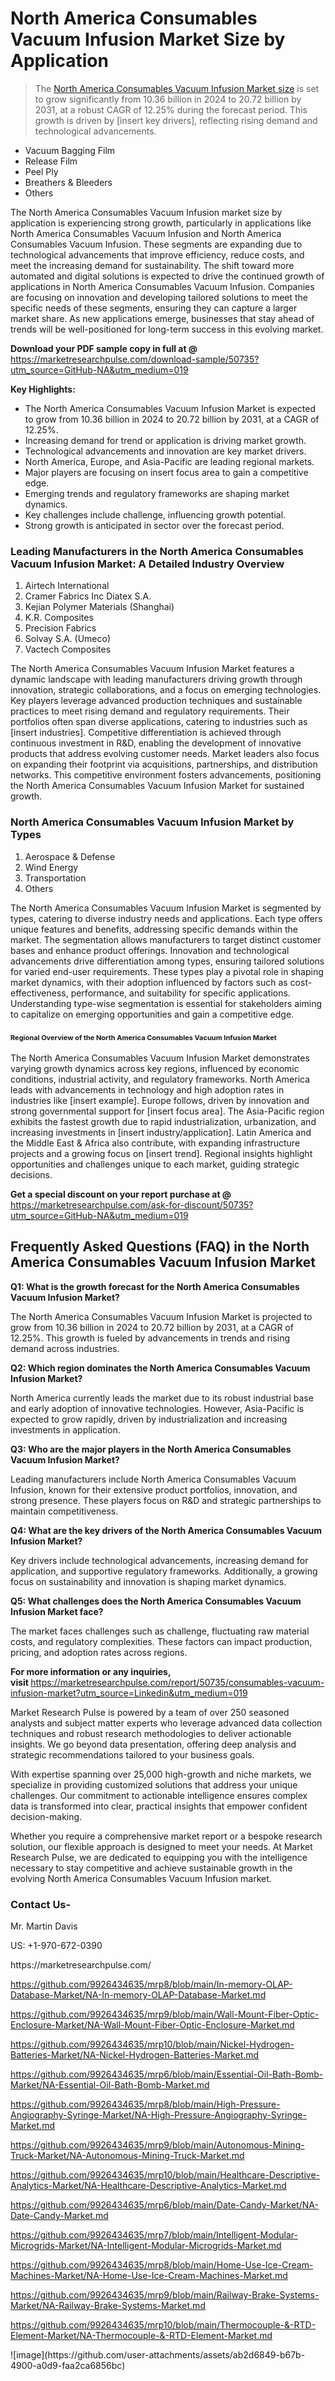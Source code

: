 <h1>North America Consumables Vacuum Infusion Market&nbsp;Size by Application</h1><blockquote><p>The <a href="https://marketresearchpulse.com/download-sample/50735?utm_source=GitHub-NA&amp;utm_medium=019">North America Consumables Vacuum Infusion Market size</a> is set to grow significantly from 10.36 billion in 2024 to 20.72 billion by 2031, at a robust CAGR of 12.25% during the forecast period. This growth is driven by [insert key drivers], reflecting rising demand and technological advancements.</p></blockquote><ul><li>Vacuum Bagging Film<li> Release Film<li> Peel Ply<li> Breathers & Bleeders<li> Others</li></ul><p>The North America Consumables Vacuum Infusion market size by application is experiencing strong growth, particularly in applications like North America Consumables Vacuum Infusion and North America Consumables Vacuum Infusion. These segments are expanding due to technological advancements that improve efficiency, reduce costs, and meet the increasing demand for sustainability. The shift toward more automated and digital solutions is expected to drive the continued growth of applications in North America Consumables Vacuum Infusion. Companies are focusing on innovation and developing tailored solutions to meet the specific needs of these segments, ensuring they can capture a larger market share. As new applications emerge, businesses that stay ahead of trends will be well-positioned for long-term success in this evolving market.</p><p><strong>Download your PDF sample copy in full at @ </strong><a href="https://marketresearchpulse.com/download-sample/50735?utm_source=GitHub-NA&amp;utm_medium=019">https://marketresearchpulse.com/download-sample/50735?utm_source=GitHub-NA&amp;utm_medium=019</a></p><p><strong>Key Highlights: </strong></p><ul><li>The North America Consumables Vacuum Infusion Market is expected to grow from 10.36 billion in 2024 to 20.72 billion by 2031, at a CAGR of 12.25%.</li><li>Increasing demand for trend or application is driving market growth.</li><li>Technological advancements and innovation are key market drivers.</li><li>North America, Europe, and Asia-Pacific are leading regional markets.</li><li>Major players are focusing on insert focus area to gain a competitive edge.</li><li>Emerging trends and regulatory frameworks are shaping market dynamics.</li><li>Key challenges include challenge, influencing growth potential.</li><li>Strong growth is anticipated in sector over the forecast period.</li></ul><h3>Leading Manufacturers in the North America Consumables Vacuum Infusion Market: A Detailed Industry Overview</h3><ol><li>Airtech International</li><li>Cramer Fabrics Inc Diatex S.A.</li><li>Kejian Polymer Materials (Shanghai)</li><li>K.R. Composites</li><li>Precision Fabrics</li><li>Solvay S.A. (Umeco)</li><li>Vactech Composites</li></ol><div class="flex max-w-full flex-col flex-grow"><div class="min-h-8 text-message flex w-full flex-col items-end gap-2 whitespace-normal break-words [.text-message+&amp;]:mt-5" dir="auto" data-message-author-role="assistant" data-message-id="fd8432e4-4910-450d-b182-61b7bfb0a01f" data-message-model-slug="gpt-4o"><div class="flex w-full flex-col gap-1 empty:hidden first:pt-[3px]"><div class="markdown prose w-full break-words dark:prose-invert light"><p>The North America Consumables Vacuum Infusion Market features a dynamic landscape with leading manufacturers driving growth through innovation, strategic collaborations, and a focus on emerging technologies. Key players leverage advanced production techniques and sustainable practices to meet rising demand and regulatory requirements. Their portfolios often span diverse applications, catering to industries such as [insert industries]. Competitive differentiation is achieved through continuous investment in R&amp;D, enabling the development of innovative products that address evolving customer needs. Market leaders also focus on expanding their footprint via acquisitions, partnerships, and distribution networks. This competitive environment fosters advancements, positioning the North America Consumables Vacuum Infusion Market for sustained growth.</p></div></div></div></div><h3>North America Consumables Vacuum Infusion Market by Types</h3><ol><li>Aerospace & Defense<li> Wind Energy<li> Transportation<li> Others</li></ol><div class="flex max-w-full flex-col flex-grow"><div class="min-h-8 text-message flex w-full flex-col items-end gap-2 whitespace-normal break-words [.text-message+&amp;]:mt-5" dir="auto" data-message-author-role="assistant" data-message-id="084470be-0bb7-4664-bddf-5156b4f41249" data-message-model-slug="gpt-4o-mini"><div class="flex w-full flex-col gap-1 empty:hidden first:pt-[3px]"><div class="markdown prose w-full break-words dark:prose-invert light"><p>The North America Consumables Vacuum Infusion Market is segmented by types, catering to diverse industry needs and applications. Each type offers unique features and benefits, addressing specific demands within the market. The segmentation allows manufacturers to target distinct customer bases and enhance product offerings. Innovation and technological advancements drive differentiation among types, ensuring tailored solutions for varied end-user requirements. These types play a pivotal role in shaping market dynamics, with their adoption influenced by factors such as cost-effectiveness, performance, and suitability for specific applications. Understanding type-wise segmentation is essential for stakeholders aiming to capitalize on emerging opportunities and gain a competitive edge.</p></div></div></div></div><h3><span style="font-size: 11px;">Regional Overview of the North America Consumables Vacuum Infusion Market</span></h3><div class="flex max-w-full flex-col flex-grow"><div class="min-h-8 text-message flex w-full flex-col items-end gap-2 whitespace-normal break-words [.text-message+&amp;]:mt-5" dir="auto" data-message-author-role="assistant" data-message-id="e9038762-ce64-4e30-91c9-9bd413514231" data-message-model-slug="gpt-4o-mini"><div class="flex w-full flex-col gap-1 empty:hidden first:pt-[3px]"><div class="markdown prose w-full break-words dark:prose-invert light"><p>The North America Consumables Vacuum Infusion Market demonstrates varying growth dynamics across key regions, influenced by economic conditions, industrial activity, and regulatory frameworks. North America leads with advancements in technology and high adoption rates in industries like [insert example]. Europe follows, driven by innovation and strong governmental support for [insert focus area]. The Asia-Pacific region exhibits the fastest growth due to rapid industrialization, urbanization, and increasing investments in [insert industry/application]. Latin America and the Middle East &amp; Africa also contribute, with expanding infrastructure projects and a growing focus on [insert trend]. Regional insights highlight opportunities and challenges unique to each market, guiding strategic decisions.</p></div></div></div></div><p><strong>Get a special discount on your report purchase at @ </strong><a href="https://marketresearchpulse.com/ask-for-discount/50735?utm_source=GitHub-NA&amp;utm_medium=019">https://marketresearchpulse.com/ask-for-discount/50735?utm_source=GitHub-NA&amp;utm_medium=019</a></p><h2>Frequently Asked Questions (FAQ) in the North America Consumables Vacuum Infusion Market</h2><p><strong>Q1: What is the growth forecast for the North America Consumables Vacuum Infusion Market?</strong></p><p>The North America Consumables Vacuum Infusion Market is projected to grow from 10.36 billion in 2024 to 20.72 billion by 2031, at a CAGR of 12.25%. This growth is fueled by advancements in trends and rising demand across industries.</p><p><strong>Q2: Which region dominates the North America Consumables Vacuum Infusion Market?</strong></p><p>North America currently leads the market due to its robust industrial base and early adoption of innovative technologies. However, Asia-Pacific is expected to grow rapidly, driven by industrialization and increasing investments in application.</p><p><strong>Q3: Who are the major players in the North America Consumables Vacuum Infusion Market?</strong></p><p>Leading manufacturers include North America Consumables Vacuum Infusion, known for their extensive product portfolios, innovation, and strong presence. These players focus on R&amp;D and strategic partnerships to maintain competitiveness.</p><p><strong>Q4: What are the key drivers of the North America Consumables Vacuum Infusion Market?</strong></p><p>Key drivers include technological advancements, increasing demand for application, and supportive regulatory frameworks. Additionally, a growing focus on sustainability and innovation is shaping market dynamics.</p><p><strong>Q5: What challenges does the North America Consumables Vacuum Infusion Market face?</strong></p><p>The market faces challenges such as challenge, fluctuating raw material costs, and regulatory complexities. These factors can impact production, pricing, and adoption rates across regions.</p><p><strong>For more information or any inquiries, visit&nbsp;</strong><a href="https://marketresearchpulse.com/report/50735/consumables-vacuum-infusion-market?utm_source=Linkedin&utm_medium=019">https://marketresearchpulse.com/report/50735/consumables-vacuum-infusion-market?utm_source=Linkedin&utm_medium=019</a></p><p>Market Research Pulse is powered by a team of over 250 seasoned analysts and subject matter experts who leverage advanced data collection techniques and robust research methodologies to deliver actionable insights. We go beyond data presentation, offering deep analysis and strategic recommendations tailored to your business goals.</p><p>With expertise spanning over 25,000 high-growth and niche markets, we specialize in providing customized solutions that address your unique challenges. Our commitment to actionable intelligence ensures complex data is transformed into clear, practical insights that empower confident decision-making.</p><p>Whether you require a comprehensive market report or a bespoke research solution, our flexible approach is designed to meet your needs. At Market Research Pulse, we are dedicated to equipping you with the intelligence necessary to stay competitive and achieve sustainable growth in the evolving North America Consumables Vacuum Infusion market.</p><h3><strong>Contact Us-</strong></h3><p>Mr. Martin Davis</p><p>US: +1-970-672-0390</p><p>https://marketresearchpulse.com/</p><p><a href="https://github.com/9926434635/mrp8/blob/main/In-memory-OLAP-Database-Market/NA-In-memory-OLAP-Database-Market.md">https://github.com/9926434635/mrp8/blob/main/In-memory-OLAP-Database-Market/NA-In-memory-OLAP-Database-Market.md</a></p><p><a href="https://github.com/9926434635/mrp9/blob/main/Wall-Mount-Fiber-Optic-Enclosure-Market/NA-Wall-Mount-Fiber-Optic-Enclosure-Market.md">https://github.com/9926434635/mrp9/blob/main/Wall-Mount-Fiber-Optic-Enclosure-Market/NA-Wall-Mount-Fiber-Optic-Enclosure-Market.md</a></p><p><a href="https://github.com/9926434635/mrp10/blob/main/Nickel-Hydrogen-Batteries-Market/NA-Nickel-Hydrogen-Batteries-Market.md">https://github.com/9926434635/mrp10/blob/main/Nickel-Hydrogen-Batteries-Market/NA-Nickel-Hydrogen-Batteries-Market.md</a></p><p><a href="https://github.com/9926434635/mrp6/blob/main/Essential-Oil-Bath-Bomb-Market/NA-Essential-Oil-Bath-Bomb-Market.md">https://github.com/9926434635/mrp6/blob/main/Essential-Oil-Bath-Bomb-Market/NA-Essential-Oil-Bath-Bomb-Market.md</a></p><p><a href="https://github.com/9926434635/mrp8/blob/main/High-Pressure-Angiography-Syringe-Market/NA-High-Pressure-Angiography-Syringe-Market.md">https://github.com/9926434635/mrp8/blob/main/High-Pressure-Angiography-Syringe-Market/NA-High-Pressure-Angiography-Syringe-Market.md</a></p><p><a href="https://github.com/9926434635/mrp9/blob/main/Autonomous-Mining-Truck-Market/NA-Autonomous-Mining-Truck-Market.md">https://github.com/9926434635/mrp9/blob/main/Autonomous-Mining-Truck-Market/NA-Autonomous-Mining-Truck-Market.md</a></p><p><a href="https://github.com/9926434635/mrp10/blob/main/Healthcare-Descriptive-Analytics-Market/NA-Healthcare-Descriptive-Analytics-Market.md">https://github.com/9926434635/mrp10/blob/main/Healthcare-Descriptive-Analytics-Market/NA-Healthcare-Descriptive-Analytics-Market.md</a></p><p><a href="https://github.com/9926434635/mrp6/blob/main/Date-Candy-Market/NA-Date-Candy-Market.md">https://github.com/9926434635/mrp6/blob/main/Date-Candy-Market/NA-Date-Candy-Market.md</a></p><p><a href="https://github.com/9926434635/mrp7/blob/main/Intelligent-Modular-Microgrids-Market/NA-Intelligent-Modular-Microgrids-Market.md">https://github.com/9926434635/mrp7/blob/main/Intelligent-Modular-Microgrids-Market/NA-Intelligent-Modular-Microgrids-Market.md</a></p><p><a href="https://github.com/9926434635/mrp8/blob/main/Home-Use-Ice-Cream-Machines-Market/NA-Home-Use-Ice-Cream-Machines-Market.md">https://github.com/9926434635/mrp8/blob/main/Home-Use-Ice-Cream-Machines-Market/NA-Home-Use-Ice-Cream-Machines-Market.md</a></p><p><a href="https://github.com/9926434635/mrp9/blob/main/Railway-Brake-Systems-Market/NA-Railway-Brake-Systems-Market.md">https://github.com/9926434635/mrp9/blob/main/Railway-Brake-Systems-Market/NA-Railway-Brake-Systems-Market.md</a></p><p><a href="https://github.com/9926434635/mrp10/blob/main/Thermocouple-&-RTD-Element-Market/NA-Thermocouple-&-RTD-Element-Market.md">https://github.com/9926434635/mrp10/blob/main/Thermocouple-&-RTD-Element-Market/NA-Thermocouple-&-RTD-Element-Market.md</a></p>
![image](https://github.com/user-attachments/assets/ab2d6849-b67b-4900-a0d9-faa2ca6856bc)
